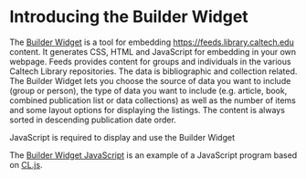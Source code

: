 
# Introducing the Builder Widget

The [Builder Widget](builder-widget.html) is a tool for embedding 
https://feeds.library.caltech.edu content. It generates CSS, 
HTML and JavaScript for embedding in your 
own webpage. Feeds provides content for groups and individuals
in the various Caltech Library repositories. The data is bibliographic 
and collection related. The Builder Widget lets you choose the source 
of data you want to include (group or person), the type of data you 
want to include (e.g. article, book, combined publication list or 
data collections) as well as the number of items and some layout options 
for displaying the listings. The content is always sorted in descending
publication date order.


<!-- START: Builder Widget -->

<section id="builder-widget" class="widget">
<!-- This is where "the widget" should display -->
</section>

<noscript>JavaScript is required to display and use the Builder Widget</noscript>

<script src="../scripts/CL.js"></script>

<script src="../scripts/CL-BuilderWidget.js"></script>

<script>
(function (document, window) {
    let cl = Object.assign({}, window.CL),
        widget_element = document.getElementById("builder-widget");

    /* NOTE: We want the builder to be hosted
     * where our code is deployed */
    cl.BaseURL = "";
    cl.BuilderWidget(widget_element);
}(document, window));
</script>



<!--   END: Builder Widget -->

The [Builder Widget JavaScript](CL-Builder-Widget.js "link to source code of Builder Widget") is an example of a JavaScript program based on
[CL.js](../scripts/CL.js "link to source code for CL.js").

